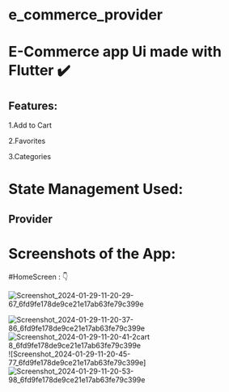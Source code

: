 # e_commerce_provider

# E-Commerce app Ui made with Flutter ✔️

## Features:
1.Add to Cart

2.Favorites

3.Categories

# State Management  Used:

## Provider 

# Screenshots of the App:


#HomeScreen :
      👇

![Screenshot_2024-01-29-11-20-29-67_6fd9fe178de9ce21e17ab63fe79c399e](https://github.com/surajmandal99/e_commerce_provider/assets/105273927/eba4ed9a-b837-434a-be6f-d5821ea9cc17)


![Screenshot_2024-01-29-11-20-37-86_6fd9fe178de9ce21e17ab63fe79c399e](https://github.com/surajmandal99/e_commerce_provider/assets/105273927/4d9a43bb-a584-41f8-95b9-047cdabdb4d3)
![Screenshot_2024-01-29-11-20-41-2![cart](https://github.com/surajmandal99/e_commerce_provider/assets/105273927/e3cad620-f896-403c-84ef-0c4a97afabb1)
8_6fd9fe178de9ce21e17ab63fe79c399e](https://github.com/surajmandal99/e_commerce_provider/assets/105273927/cf89c5a1-6ff6-46a6-856e-81c385192fb3)
![Screenshot_2024-01-29-11-20-45-77_6fd9fe178de9ce21e17ab63fe79c399e]![Screenshot_2024-01-29-11-20-53-98_6fd9fe178de9ce21e17ab63fe79c399e](https://github.com/surajmandal99/e_commerce_provider/assets/105273927/fef21b79-1460-4848-bb59-570e06f8f558)



